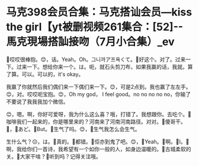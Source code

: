 # 马克398会员合集：马克搭讪会员—kiss the girl【yt被删视频261集合：[52]--馬克現場搭訕接吻（7月小合集）_ev

🎼哎哎很棒抱。😊，话。Yeah。Oh。그니까ア프욕くて。🎼好这个。对了。过来一下。过来一下。想给你来一个。は。呃，就石头剪刀布，如果我赢的话，我就。算了算。可以。可以的，it's okay。

我赢了你就然后我们偶们来一下偶们来一下。😊，可是2点到。我也赢了左左手。😊，对。哎哎呃宝抱。😊，Oh my god， I feel good。no no no no no，你输了不要说了我我我加个微信。

😊，嗯。啊，你好可爱呀，我为什么这么喜？哦，打错了。我想跟你。去吃个。🎼咖啡我们一起来的，你是哪里来的？河南来了河南河南路径。对对。🎼傻哥干。🎼，🎼あど。🎼But。🎼生气了吗。😊，🎼生气我怎么会生气。

生什么气？😔，は。🎼真的。🎼都错。🎼佢亦到鬼了吧。😊，🎼Yeah。🎼啊。🎼I。🎼啊，我给你们一首诗，我希望有一个如你一般的人，如身边温暖的。🎼古城柔软的关。🎼大家干啥？🎼听到吗？记得关注哦。

